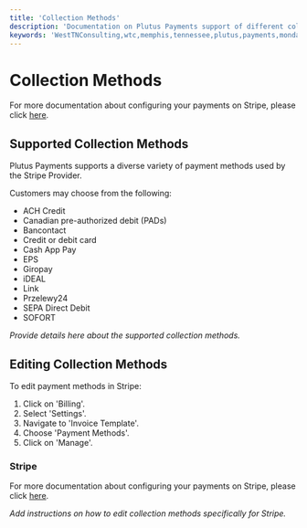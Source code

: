 ```yaml
---
title: 'Collection Methods'
description: 'Documentation on Plutus Payments support of different collection methods'
keywords: 'WestTNConsulting,wtc,memphis,tennessee,plutus,payments,monday.com,monday,automation,invoicing,integration,third,party,stripe,and,more,collection,methods,support,documentation'
---
```


# Collection Methods


For more documentation about configuring your payments on Stripe, please click [here](https://stripe.com/docs/invoicing/customize).

## Supported Collection Methods

Plutus Payments supports a diverse variety of payment methods used by the Stripe Provider.

Customers may choose from the following: 
- ACH Credit
- Canadian pre-authorized debit (PADs)
- Bancontact
- Credit or debit card 
- Cash App Pay 
- EPS 
- Giropay
- iDEAL 
- Link 
- Przelewy24 
- SEPA Direct Debit 
- SOFORT 


*Provide details here about the supported collection methods.*

## Editing Collection Methods

To edit payment methods in Stripe:

1. Click on 'Billing'.
2. Select 'Settings'.
3. Navigate to 'Invoice Template'.
4. Choose 'Payment Methods'.
5. Click on 'Manage'.


### Stripe

For more documentation about configuring your payments on Stripe, please click [here](https://stripe.com/docs/invoicing/customize).


*Add instructions on how to edit collection methods specifically for Stripe.*

